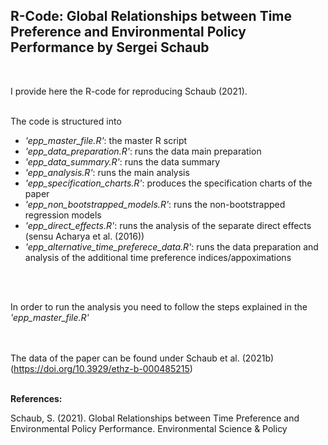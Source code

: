 ## R-Code: Global Relationships between Time Preference and Environmental Policy Performance by Sergei Schaub
<br>

I provide here the R-code for reproducing Schaub (2021). 
<br>
<br>
 
The code is structured into <br> 
- *'epp_master_file.R'*: the master R script <br>
- *'epp_data_preparation.R'*: runs the data main preparation <br>
- *'epp_data_summary.R'*: runs the data summary <br>
- *'epp_analysis.R'*: runs the main analysis <br>
- *'epp_specification_charts.R'*: produces the specification charts of the paper <br>
- *'epp_non_bootstrapped_models.R'*: runs the non-bootstrapped regression models <br>
- *'epp_direct_effects.R'*: runs the analysis of the separate direct effects (sensu Acharya et al. (2016)) <br>
- *'epp_alternative_time_preferece_data.R'*: runs the data preparation and analysis of the additional time preference indices/appoximations <br>
<br>
<br>

In order to run the analysis you need to follow the steps explained in the *'epp_master_file.R'* <br>
<br>
<br>

The data of the paper can be found under Schaub et al. (2021b) (https://doi.org/10.3929/ethz-b-000485215) 
<br>
<br>

**References:**
<br>

Schaub, S. (2021). Global Relationships between Time Preference and Environmental Policy Performance. Environmental Science & Policy
